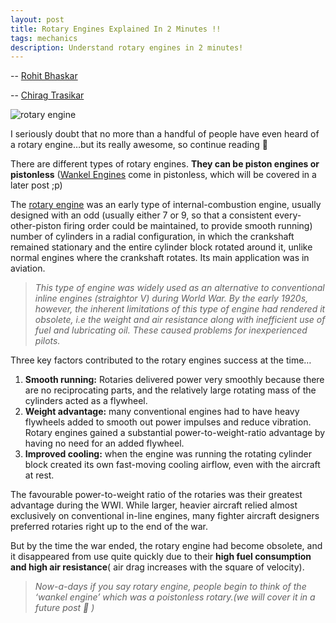 ```yaml
---
layout: post
title: Rotary Engines Explained In 2 Minutes !!
tags: mechanics
description: Understand rotary engines in 2 minutes!
---
```


-- [Rohit Bhaskar](https://github.com/rohitbhaskar)

-- [Chirag Trasikar](https://github.com/chirag16)

<img src="https://engineeringprojectideas.files.wordpress.com/2017/07/images-1.jpg?w=485" alt="rotary engine" /> 

I seriously doubt that no more than a handful of people have even heard of a rotary engine…but its really awesome, so continue reading 🙂

There are different types of rotary engines. **They can be piston engines or pistonless** ([Wankel Engines](https://en.wikipedia.org/wiki/Wankel_engine) come in pistonless, which will be covered in a later post ;p)

The [rotary engine](https://en.wikipedia.org/wiki/Rotary_engine) was an early type of internal-combustion engine, usually designed with an odd (usually either 7 or 9, so that a consistent every-other-piston firing order could be maintained, to provide smooth running) number of cylinders in a radial configuration, in which the crankshaft remained stationary and the entire cylinder block rotated around it, unlike normal engines where the crankshaft rotates. Its main application was in aviation.

> *This type of engine was widely used as an alternative to conventional inline engines (straightor V) during World War. By the early 1920s, however, the inherent limitations of this type of engine had rendered it obsolete, i.e the weight and air resistance along with inefficient use of fuel and lubricating oil. These caused problems for inexperienced pilots.*

Three key factors contributed to the rotary engines success at the time…

1. **Smooth running:** Rotaries delivered power very smoothly because there are no reciprocating parts, and the relatively large rotating mass of the cylinders acted as a flywheel.
2. **Weight advantage:** many conventional engines had to have heavy flywheels added to smooth out power impulses and reduce vibration. Rotary engines gained a substantial power-to-weight-ratio advantage by having no need for an added flywheel.
3. **Improved cooling:** when the engine was running the rotating cylinder block created its own fast-moving cooling airflow, even with the aircraft at rest.

The favourable power-to-weight ratio of the rotaries was their greatest advantage during the WWI. While larger, heavier aircraft relied almost exclusively on conventional in-line engines, many fighter aircraft designers preferred rotaries right up to the end of the war.

But by the time the war ended, the rotary engine had become obsolete, and it disappeared from use quite quickly due to their **high fuel consumption and high air resistance**( air drag increases with the square of velocity).

> *Now-a-days if you say rotary engine, people begin to think of the ‘wankel engine’ which was a poistonless rotary.(we will cover it in a future post 🙂 )*
